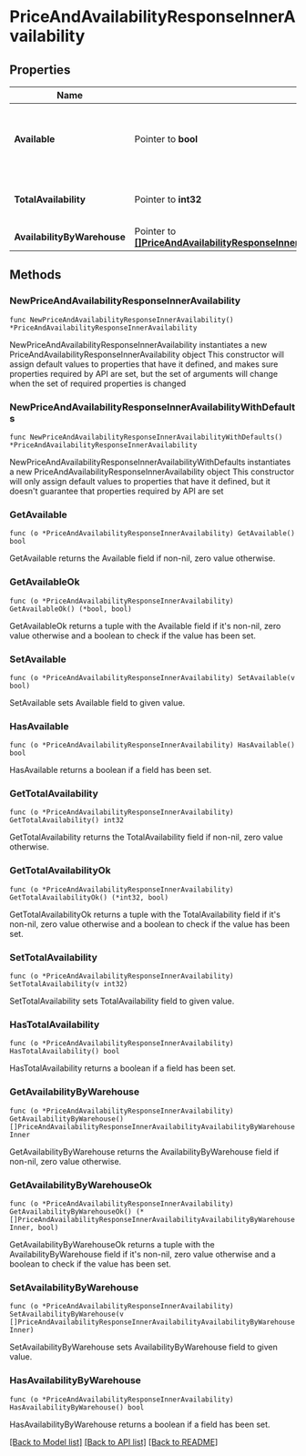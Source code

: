 # PriceAndAvailabilityResponseInnerAvailability

## Properties

Name | Type | Description | Notes
------------ | ------------- | ------------- | -------------
**Available** | Pointer to **bool** | Boolean that indicates if the product ordered is available | [optional] 
**TotalAvailability** | Pointer to **int32** | The total amount of available products | [optional] 
**AvailabilityByWarehouse** | Pointer to [**[]PriceAndAvailabilityResponseInnerAvailabilityAvailabilityByWarehouseInner**](PriceAndAvailabilityResponseInnerAvailabilityAvailabilityByWarehouseInner.md) |  | [optional] 

## Methods

### NewPriceAndAvailabilityResponseInnerAvailability

`func NewPriceAndAvailabilityResponseInnerAvailability() *PriceAndAvailabilityResponseInnerAvailability`

NewPriceAndAvailabilityResponseInnerAvailability instantiates a new PriceAndAvailabilityResponseInnerAvailability object
This constructor will assign default values to properties that have it defined,
and makes sure properties required by API are set, but the set of arguments
will change when the set of required properties is changed

### NewPriceAndAvailabilityResponseInnerAvailabilityWithDefaults

`func NewPriceAndAvailabilityResponseInnerAvailabilityWithDefaults() *PriceAndAvailabilityResponseInnerAvailability`

NewPriceAndAvailabilityResponseInnerAvailabilityWithDefaults instantiates a new PriceAndAvailabilityResponseInnerAvailability object
This constructor will only assign default values to properties that have it defined,
but it doesn't guarantee that properties required by API are set

### GetAvailable

`func (o *PriceAndAvailabilityResponseInnerAvailability) GetAvailable() bool`

GetAvailable returns the Available field if non-nil, zero value otherwise.

### GetAvailableOk

`func (o *PriceAndAvailabilityResponseInnerAvailability) GetAvailableOk() (*bool, bool)`

GetAvailableOk returns a tuple with the Available field if it's non-nil, zero value otherwise
and a boolean to check if the value has been set.

### SetAvailable

`func (o *PriceAndAvailabilityResponseInnerAvailability) SetAvailable(v bool)`

SetAvailable sets Available field to given value.

### HasAvailable

`func (o *PriceAndAvailabilityResponseInnerAvailability) HasAvailable() bool`

HasAvailable returns a boolean if a field has been set.

### GetTotalAvailability

`func (o *PriceAndAvailabilityResponseInnerAvailability) GetTotalAvailability() int32`

GetTotalAvailability returns the TotalAvailability field if non-nil, zero value otherwise.

### GetTotalAvailabilityOk

`func (o *PriceAndAvailabilityResponseInnerAvailability) GetTotalAvailabilityOk() (*int32, bool)`

GetTotalAvailabilityOk returns a tuple with the TotalAvailability field if it's non-nil, zero value otherwise
and a boolean to check if the value has been set.

### SetTotalAvailability

`func (o *PriceAndAvailabilityResponseInnerAvailability) SetTotalAvailability(v int32)`

SetTotalAvailability sets TotalAvailability field to given value.

### HasTotalAvailability

`func (o *PriceAndAvailabilityResponseInnerAvailability) HasTotalAvailability() bool`

HasTotalAvailability returns a boolean if a field has been set.

### GetAvailabilityByWarehouse

`func (o *PriceAndAvailabilityResponseInnerAvailability) GetAvailabilityByWarehouse() []PriceAndAvailabilityResponseInnerAvailabilityAvailabilityByWarehouseInner`

GetAvailabilityByWarehouse returns the AvailabilityByWarehouse field if non-nil, zero value otherwise.

### GetAvailabilityByWarehouseOk

`func (o *PriceAndAvailabilityResponseInnerAvailability) GetAvailabilityByWarehouseOk() (*[]PriceAndAvailabilityResponseInnerAvailabilityAvailabilityByWarehouseInner, bool)`

GetAvailabilityByWarehouseOk returns a tuple with the AvailabilityByWarehouse field if it's non-nil, zero value otherwise
and a boolean to check if the value has been set.

### SetAvailabilityByWarehouse

`func (o *PriceAndAvailabilityResponseInnerAvailability) SetAvailabilityByWarehouse(v []PriceAndAvailabilityResponseInnerAvailabilityAvailabilityByWarehouseInner)`

SetAvailabilityByWarehouse sets AvailabilityByWarehouse field to given value.

### HasAvailabilityByWarehouse

`func (o *PriceAndAvailabilityResponseInnerAvailability) HasAvailabilityByWarehouse() bool`

HasAvailabilityByWarehouse returns a boolean if a field has been set.


[[Back to Model list]](../README.md#documentation-for-models) [[Back to API list]](../README.md#documentation-for-api-endpoints) [[Back to README]](../README.md)


